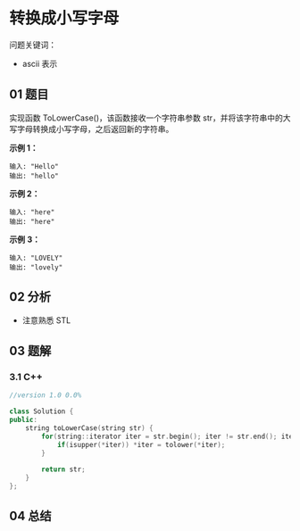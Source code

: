 # 转换成小写字母

问题关键词：

- ascii 表示

## 01 题目

实现函数 ToLowerCase()，该函数接收一个字符串参数 str，并将该字符串中的大写字母转换成小写字母，之后返回新的字符串。

**示例 1：**

```
输入: "Hello"
输出: "hello"
```

**示例 2：**

```
输入: "here"
输出: "here"
```

**示例** **3：**

```
输入: "LOVELY"
输出: "lovely"
```

## 02 分析

- 注意熟悉 STL

## 03 题解

### 3.1 C++

```c++
//version 1.0 0.0%

class Solution {
public:
    string toLowerCase(string str) {
        for(string::iterator iter = str.begin(); iter != str.end(); iter++) {
            if(isupper(*iter)) *iter = tolower(*iter);
        }
        
        return str;
    }
};
```

## 04 总结

